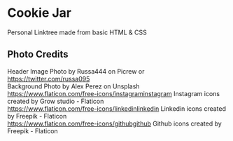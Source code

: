 # Cookie Jar
Personal Linktree made from basic HTML & CSS

## Photo Credits
Header Image Photo by Russa444 on Picrew or https://twitter.com/russa095 \
Background Photo by Alex Perez on Unsplash \
https://www.flaticon.com/free-icons/instagraminstagram Instagram icons created by Grow studio - Flaticon \
https://www.flaticon.com/free-icons/linkedinlinkedin Linkedin icons created by Freepik - Flaticon \
https://www.flaticon.com/free-icons/githubgithub Github icons created by Freepik - Flaticon 